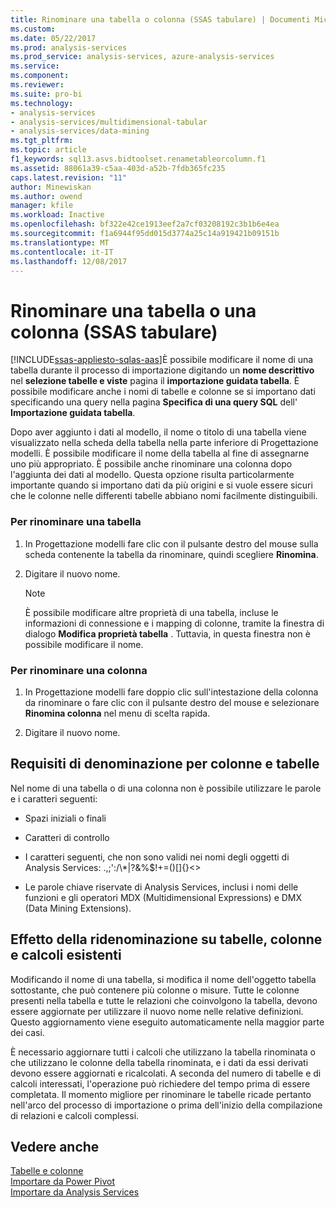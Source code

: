 ```yaml
---
title: Rinominare una tabella o colonna (SSAS tabulare) | Documenti Microsoft
ms.custom: 
ms.date: 05/22/2017
ms.prod: analysis-services
ms.prod_service: analysis-services, azure-analysis-services
ms.service: 
ms.component: 
ms.reviewer: 
ms.suite: pro-bi
ms.technology:
- analysis-services
- analysis-services/multidimensional-tabular
- analysis-services/data-mining
ms.tgt_pltfrm: 
ms.topic: article
f1_keywords: sql13.asvs.bidtoolset.renametableorcolumn.f1
ms.assetid: 88061a39-c5aa-403d-a52b-7fdb365fc235
caps.latest.revision: "11"
author: Minewiskan
ms.author: owend
manager: kfile
ms.workload: Inactive
ms.openlocfilehash: bf322e42ce1913eef2a7cf03208192c3b1b6e4ea
ms.sourcegitcommit: f1a6944f95dd015d3774a25c14a919421b09151b
ms.translationtype: MT
ms.contentlocale: it-IT
ms.lasthandoff: 12/08/2017
---
```

# <a name="rename-a-table-or-column-ssas-tabular"></a>Rinominare una tabella o una colonna (SSAS tabulare)
[!INCLUDE[ssas-appliesto-sqlas-aas](../../includes/ssas-appliesto-sqlas-aas.md)]È possibile modificare il nome di una tabella durante il processo di importazione digitando un **nome descrittivo** nel **selezione tabelle e viste** pagina il **importazione guidata tabella**. È possibile modificare anche i nomi di tabelle e colonne se si importano dati specificando una query nella pagina **Specifica di una query SQL** dell' **Importazione guidata tabella**.  
  
 Dopo aver aggiunto i dati al modello, il nome o titolo di una tabella viene visualizzato nella scheda della tabella nella parte inferiore di Progettazione modelli. È possibile modificare il nome della tabella al fine di assegnarne uno più appropriato. È possibile anche rinominare una colonna dopo l'aggiunta dei dati al modello. Questa opzione risulta particolarmente importante quando si importano dati da più origini e si vuole essere sicuri che le colonne nelle differenti tabelle abbiano nomi facilmente distinguibili.  
  
### <a name="to-rename-a-table"></a>Per rinominare una tabella  
  
1.  In Progettazione modelli fare clic con il pulsante destro del mouse sulla scheda contenente la tabella da rinominare, quindi scegliere **Rinomina**.  
  
2.  Digitare il nuovo nome.  
  
    > [!NOTE]  
    >  È possibile modificare altre proprietà di una tabella, incluse le informazioni di connessione e i mapping di colonne, tramite la finestra di dialogo **Modifica proprietà tabella** . Tuttavia, in questa finestra non è possibile modificare il nome.  
  
### <a name="to-rename-a-column"></a>Per rinominare una colonna  
  
1.  In Progettazione modelli fare doppio clic sull'intestazione della colonna da rinominare o fare clic con il pulsante destro del mouse e selezionare **Rinomina colonna** nel menu di scelta rapida.  
  
2.  Digitare il nuovo nome.  
  
## <a name="naming-requirements-for-columns-and-tables"></a>Requisiti di denominazione per colonne e tabelle  
 Nel nome di una tabella o di una colonna non è possibile utilizzare le parole e i caratteri seguenti:  
  
-   Spazi iniziali o finali  
  
-   Caratteri di controllo  
  
-   I caratteri seguenti, che non sono validi nei nomi degli oggetti di Analysis Services: .,;':/\\*|?&%$!+=()[]{}<>  
  
-   Le parole chiave riservate di Analysis Services, inclusi i nomi delle funzioni e gli operatori MDX (Multidimensional Expressions) e DMX (Data Mining Extensions).  
  
## <a name="effect-of-renaming-on-existing-tables-columns-and-calculations"></a>Effetto della ridenominazione su tabelle, colonne e calcoli esistenti  
 Modificando il nome di una tabella, si modifica il nome dell'oggetto tabella sottostante, che può contenere più colonne o misure. Tutte le colonne presenti nella tabella e tutte le relazioni che coinvolgono la tabella, devono essere aggiornate per utilizzare il nuovo nome nelle relative definizioni. Questo aggiornamento viene eseguito automaticamente nella maggior parte dei casi.
  
 È necessario aggiornare tutti i calcoli che utilizzano la tabella rinominata o che utilizzano le colonne della tabella rinominata, e i dati da essi derivati devono essere aggiornati e ricalcolati. A seconda del numero di tabelle e di calcoli interessati, l'operazione può richiedere del tempo prima di essere completata. Il momento migliore per rinominare le tabelle ricade pertanto nell'arco del processo di importazione o prima dell'inizio della compilazione di relazioni e calcoli complessi.  
  
## <a name="see-also"></a>Vedere anche  
 [Tabelle e colonne](../../analysis-services/tabular-models/tables-and-columns-ssas-tabular.md)   
 [Importare da Power Pivot](../../analysis-services/tabular-models/import-from-power-pivot-ssas-tabular.md)   
 [Importare da Analysis Services](../../analysis-services/tabular-models/import-from-analysis-services-ssas-tabular.md)  
  
  
